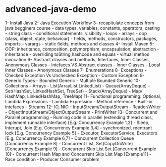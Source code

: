 # advanced-java-demo

1- Install Java
2- Java Execution Workflow
3- recapitulate concepts from java begginers course
	- data types, variables, constants, operators, casting
	- string class
	- conditional statements, visibility
	- loops
	- arrays
	- oop (class, object, state, behaviour)
	- fields, methods, constructors, packages, imports
	- varargs
	- static fields, methods and classes
4- Install Maven
5- OOP: inheritance, composition, polymorphism, encapsulation, abstraction
	- inheritance
	- overriding toString,hashcode and equals
	- virtual method invocation
6- Abstract classes and methods, Interfaces, Inner Classes, Anonymous Classes
	- Intefaces VS Abstract classes
	- Inner Classes
	- Local Inner Classes
	- Anonymous Classes
7- Enumerations
8- Exceptions
	- Checked Exception Vs Unchecked Exception
	- Custom Exception
9- Generic Types
	- Bounded Generic
	- Multiple Bounded Generic
10- Collections
	- Arrays
	- List(ArrayList,LinkedList)
	- Queue(ArrayDeque)
	- Set(HashSet, LinkedHashSet, TreeSet)
	- Stack(ArrayDeque)
	- Map( HashMap, LinkedHashMap, TreeMap)
11- Functional programming: Optional, Lambda Expressions
	- Lambda Expression
	- Method reference
	- Built-in intefaces
	- Streams
12- IO, NIO
	- InputStream/OutputStream
	- Reader/Writer
	- ObjectInputStream/ObjectOutputStream
	- PrintWriter
13- Concurrent and Parallel programming
	- Running code in parallel (extending thread class, implement runnable interface) [E.g. Concurrency Example 1,2]
	- Sleep, Interupt, Join [E.g. Concurrency Example 3,4]
	- synchronized, reentrant lock [E.g. Concurrency Example 5]
	- Executor, ExecutorService, Executors [E.g. Concurrency Example 6,7]
	- Concurrent Collection Queue [Concurrency Example 8]
	- Concurrent List, Set(CopyOnWrite) [Concurrency Example 9]
	- Concurrent Skip List Set [Concurrent Example 10]
	- Concurrent Hash Map and Concurrent Skip List Map [Example11]
	- Race condition 
	- Producer Consumer problem
	




	

